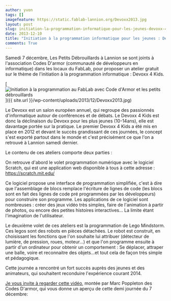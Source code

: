 ```yaml
---
author: yvon
tags: []
imagefeature: https://static.fablab-lannion.org/Devoxx2013.jpg
layout: post
slug: initiation-la-programmation-informatique-pour-les-jeunes-devoxx-4-kids
date: 2013-12-10
title: "Initiation à la programmation informatique pour les jeunes : Devoxx 4 Kids"
comments: True
---
```

Samedi 7 décembre, Les Petits Débrouillards à Lannion se sont joints à
l'association Codes D'armor (communauté de développeurs en informatique) dans
les locaux du FabLab, pour proposer un atelier gratuit sur le thème de
l'initiation à la programmation informatique : Devoxx 4 Kids.

[![Initiation à la programmation au FabLab avec Code d'Armor et les petits
débrouillards](https://static.fablab-lannion.org/Devoxx2013-300x225.jpg)]({{ site.url }}/wp-content/uploads/2013/12/Devoxx2013.jpg)

Le Devoxx est un salon européen annuel, qui regroupe des passionnés
d'informatique autour de conférences et de débats. Le Devoxx 4 Kids est donc
la déclinaison du Devoxx pour les plus jeunes (10-14ans), elle est davantage
portée sur la pratique. Le premier Devoxx 4 Kids a été mis en place en 2012 et
devant le succès grandissant de ces journées, le concept s'est exporté partout
dans le monde et c'est précisément ce que l'on a retrouvé à Lannion samedi
dernier.

Le contenu de ces ateliers comporte deux parties :

On retrouve d'abord le volet programmation numérique avec le logiciel Scratch,
qui est une application web disponible à tous à cette adresse :
<https://scratch.mit.edu/>

Ce logiciel propose une interface de programmation simplifiée, c'est à dire
que l'assemblage de blocs remplace l'écriture de lignes de code (les blocs
sont en fait des lignes de code pré programmées par les développeurs) pour
construire son programme. Les applications de ce logiciel sont nombreuses :
créer des jeux vidéo très simples, faire de l'animation à partir de photos, ou
encore des petites histoires interactives… La limite étant l'imagination de
l'utilisateur.

Le deuxième volet de ces ateliers est la programmation de Lego Mindstorm. Ces
legos sont des robots en pièces détachées. Le robot est construit, en
choisissant les fonctions que l'on souhaite lui attribuer (détecteur de
lumière, de pression, roues, moteur…) et que l'on programme ensuite à partir
d'un ordinateur pour obtenir un comportement : Se déplacer, attraper une
balle, voire et reconnaitre des objets…et tout cela de façon très simple et
pédagogique.

Cette journée a rencontré un fort succès auprès des jeunes et des animateurs,
qui souhaitent reconduire l'expérience courant 2014.

[Je vous invite à regarder cette
vidéo,](https://plus.google.com/u/0/events/gallery/cdpndr9eier451gav6hq5tfitkk?pid=5954941196668326690&oid=104965600461277948245
"Je vous invite à regarder cette vidéo." ) montée par Marc Poppleton des Codes
D'armor, qui vous donne un aperçu de cette demi journée du 7 décembre:




